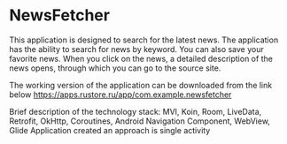 # NewsFetcher
This application is designed to search for the latest news.
The application has the ability to search for news by keyword. 
You can also save your favorite news.
When you click on the news, a detailed description of the news opens, through which you can go to the source site.

The working version of the application can be downloaded from the link below
https://apps.rustore.ru/app/com.example.newsfetcher


Brief description of the technology stack:
MVI, Koin, Room, LiveData, Retrofit, OkHttp, Coroutines, Android Navigation Component, WebView, Glide
Application created an approach is single activity


